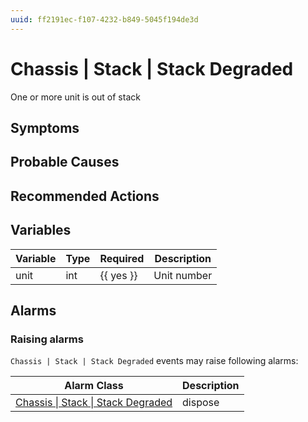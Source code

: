 ```yaml
---
uuid: ff2191ec-f107-4232-b849-5045f194de3d
---
```

# Chassis | Stack | Stack Degraded

One or more unit is out of stack

## Symptoms

## Probable Causes

## Recommended Actions

## Variables

| Variable | Type | Required  | Description |
| -------- | ---- | --------- | ----------- |
| unit     | int  | {{ yes }} | Unit number |

## Alarms

### Raising alarms

`Chassis | Stack | Stack Degraded` events may raise following alarms:

| Alarm Class                                                                                            | Description |
| ------------------------------------------------------------------------------------------------------ | ----------- |
| [Chassis \| Stack \| Stack Degraded](../../../alarm-classes-reference/chassis/stack/stack-degraded.md) | dispose     |
